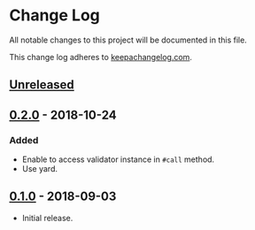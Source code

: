 # Change Log

All notable changes to this project will be documented in this file.

This change log adheres to [keepachangelog.com](http://keepachangelog.com).

## [Unreleased]

## [0.2.0] - 2018-10-24
### Added
- Enable to access validator instance in `#call` method.
- Use yard.

## [0.1.0] - 2018-09-03
- Initial release.

[Unreleased]: https://github.com/increments/active_interactor/compare/v0.2.0...HEAD
[0.2.0]: https://github.com/increments/active_interactor/compare/v0.1.0...v0.2.0
[0.1.0]: https://github.com/increments/active_interactor/compare/7de7624...v0.1.0

